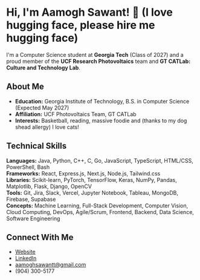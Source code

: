 # Hi, I'm Aamogh Sawant! 🤗 (I love hugging face, please hire me hugging face)

I'm a Computer Science student at **Georgia Tech** (Class of 2027) and a proud member of the **UCF Research Photovoltaics** team and **GT CATLab: Culture and Technology Lab**.

## About Me

- **Education:** Georgia Institute of Technology, B.S. in Computer Science (Expected May 2027)
- **Affiliation:** UCF Photovoltaics Team, GT CATLab
- **Interests:** Basketball, reading, massive foodie and (thanks to my dog shead allergy) I love cats!

## Technical Skills

**Languages:** Java, Python, C++, C, Go, JavaScript, TypeScript, HTML/CSS, PowerShell, Bash  
**Frameworks:** React, Express.js, Next.js, Node.js, Tailwind.css  
**Libraries:** Scikit-learn, PyTorch, TensorFlow, Keras, NumPy, Pandas, Matplotlib, Flask, Django, OpenCV  
**Tools:** Git, Jira, Slack, Vercel, Jupyter Notebook, Tableau, MongoDB, Firebase, Supabase  
**Concepts:** Machine Learning, Full-Stack Development, Computer Vision, Cloud Computing, DevOps, Agile/Scrum, Frontend, Backend, Data Science, Software Engineering

## Connect With Me

- [Website](https://aamogh.vercel.app)
- [LinkedIn](https://linkedin.com/in/aamoghsawant)
- aamoghsawantt@gmail.com
- (904) 300-5177
